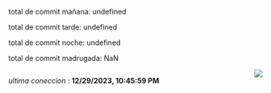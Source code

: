 
<p>total de commit mañana: undefined </p> 
<p>total de commit tarde: undefined </p> 
<p>total de commit noche: undefined </p> 
<p>total de commit madrugada: NaN </p> 


<div style="display: flex; justify-content: space-between;">
 <p align="right"><i>ultima coneccion</i> : <b>12/29/2023, 10:45:59 PM</b></p> 
 <img src="https://img.shields.io/badge/GitHub%20Action%20Status-Online-brightgreen?style=flat&logo=githubactions&logoColor=%23ffffff&labelColor=%23181717&color=%232088FF" />
</div>





